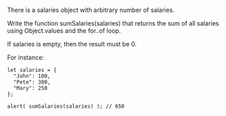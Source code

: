 There is a salaries object with arbitrary number of salaries.

Write the function sumSalaries(salaries) that returns the sum of all salaries using Object.values and the for..of loop.

If salaries is empty, then the result must be 0.

For instance:
```
let salaries = {
  "John": 100,
  "Pete": 300,
  "Mary": 250
};

alert( sumSalaries(salaries) ); // 650
```
